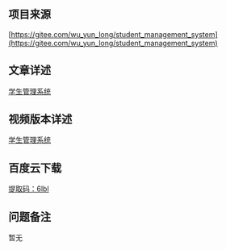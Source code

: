 ## 项目来源
[https://gitee.com/wu_yun_long/student_management_system](https://gitee.com/wu_yun_long/student_management_system)
## 文章详述
[学生管理系统](../detail/Maven+JSP+SSM+Mysql+C3P0实现的学生管理系统.md)
## 视频版本详述
[学生管理系统](https://zhuanlan.zhihu.com/p/134566305)
## 百度云下载
[提取码：6lbl](https://pan.baidu.com/s/1g-MSMnFmd3IsvEzXeW9-9g)
## 问题备注
暂无